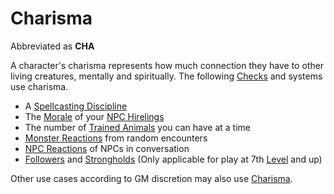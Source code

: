 # Charisma

Abbreviated as **CHA**

A character's charisma represents how much connection they have to other living creatures, mentally and spiritually. The following [Checks](../../Game%20Procedures/Core%20Procedures/Check.md) and systems use charisma.

- A [Spellcasting Discipline](../../Magic/Spellcasting/The%20Spellcasting%20Disciplines/Spellcasting%20Disciplines.md)
- The [Morale](../../Game%20Procedures/Social%20Systems/Morale.md) of your [NPC Hirelings](../../Game%20Procedures/Social%20Systems/Stronghold%20Rules/NPC%20Hirelings.md)
- The number of [Trained Animals](../../Items%20and%20Gear/Gear/Trained%20Animals.md) you can have at a time
- [Monster Reactions](../../Game%20Procedures/Social%20Systems/Monster%20Reactions.md) from random encounters
- [NPC Reactions](../../Game%20Procedures/Social%20Systems/NPC%20Reactions.md) of NPCs in conversation
- [Followers](../../Game%20Procedures/Social%20Systems/Stronghold%20Rules/Followers.md) and [Strongholds](../../Game%20Procedures/Social%20Systems/Stronghold%20Rules/Stronghold%20Play.md) (Only applicable for play at 7th [Level](../Derived%20Statistics/Level.md) and up)

Other use cases according to GM discretion may also use [Charisma]().
